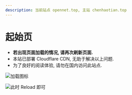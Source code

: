 ```yaml
---
description: 当前站点 opennet.top, 主站 chenhaotian.top
---
```


# 起始页

* **若出现页面加载的情况, 请再次刷新页面.**
* 本站已部署 Cloudflare CDN, 无助于解决以上问题.
* 为了良好的阅读体验, 请勿在国内访问此站点.



![加载图标](http://nme-200t.oss-cn-hangzhou.aliyuncs.com/notes/2022-10-05-082720.png)

![此时 Reload 即可](http://nme-200t.oss-cn-hangzhou.aliyuncs.com/notes/2022-10-05-082541.png)
